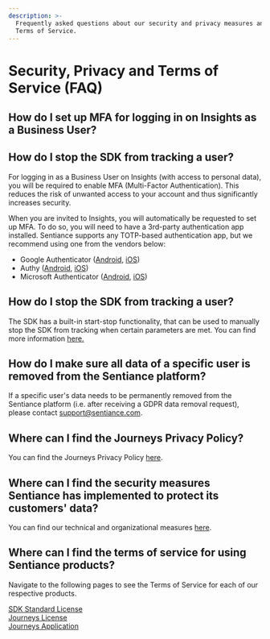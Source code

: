 ```yaml
---
description: >-
  Frequently asked questions about our security and privacy measures and our
  Terms of Service.
---
```


# Security, Privacy and Terms of Service \(FAQ\)

## How do I set up MFA for logging in on Insights as a Business User?

## How do I stop the SDK from tracking a user?

For logging in as a Business User on Insights \(with access to personal data\), you will be required to enable MFA \(Multi-Factor Authentication\). This reduces the risk of unwanted access to your account and thus significantly increases security. 

When you are invited to Insights, you will automatically be requested to set up MFA. To do so, you will need to have a 3rd-party authentication app installed. Sentiance supports any TOTP-based authentication app, but we recommend using one from the vendors below:

* Google Authenticator \([Android](https://play.google.com/store/apps/details?id=com.google.android.apps.authenticator2&hl=en), [iOS](https://apps.apple.com/us/app/google-authenticator/id388497605)\)
* Authy \([Android](https://play.google.com/store/apps/details?id=com.authy.authy&hl=en), [iOS](https://apps.apple.com/us/app/twilio-authy/id494168017)\)
* Microsoft Authenticator \([Android](https://play.google.com/store/apps/details?id=com.azure.authenticator&hl=en), [iOS](https://apps.apple.com/us/app/microsoft-authenticator/id983156458)\)

## How do I stop the SDK from tracking a user?

The SDK has a built-in start-stop functionality, that can be used to manually stop the SDK from tracking when certain parameters are met. You can find more information [here.](https://docs.sentiance.com/sdk/appendix/controlled-detections)

## How do I make sure all data of a specific user is removed from the Sentiance platform?

If a specific user's data needs to be permanently removed from the Sentiance platform \(i.e. after receiving a GDPR data removal request\), please contact [support@sentiance.com](mailto:support@sentiance.com).

## Where can I find the Journeys Privacy Policy?

You can find the Journeys Privacy Policy [here](https://www.sentiance.com/privacy-and-security/journeys/).

## Where can I find the security measures Sentiance has implemented to protect its customers' data?

You can find our technical and organizational measures [here](https://www.sentiance.com/technical-and-organizational-measures/).

## Where can I find the terms of service for using Sentiance products?

Navigate to the following pages to see the Terms of Service for each of our respective products.

[SDK Standard License  
](https://www.sentiance.com/terms/sdk-standard/)[Journeys License  
](https://www.sentiance.com/terms/journeys/)[Journeys Application ](https://www.sentiance.com/terms/journeys-application/)



  




  




  


